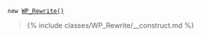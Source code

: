 <p><code>new <a href="https://developer.wordpress.org/reference/classes/wp_rewrite/">WP_Rewrite()</a></code></p>

<blockquote>

{% include classes/WP_Rewrite/__construct.md %}

</blockquote>
